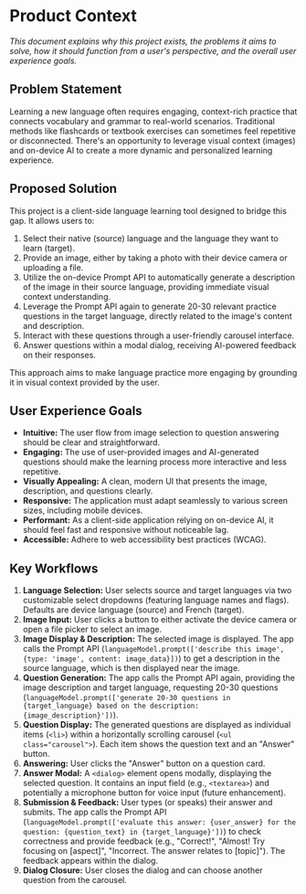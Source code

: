 # Product Context

_This document explains why this project exists, the problems it aims to solve, how it should function from a user's perspective, and the overall user experience goals._

## Problem Statement

Learning a new language often requires engaging, context-rich practice that connects vocabulary and grammar to real-world scenarios. Traditional methods like flashcards or textbook exercises can sometimes feel repetitive or disconnected. There's an opportunity to leverage visual context (images) and on-device AI to create a more dynamic and personalized learning experience.

## Proposed Solution

This project is a client-side language learning tool designed to bridge this gap. It allows users to:

1.  Select their native (source) language and the language they want to learn (target).
2.  Provide an image, either by taking a photo with their device camera or uploading a file.
3.  Utilize the on-device Prompt API to automatically generate a description of the image in their source language, providing immediate visual context understanding.
4.  Leverage the Prompt API again to generate 20-30 relevant practice questions in the target language, directly related to the image's content and description.
5.  Interact with these questions through a user-friendly carousel interface.
6.  Answer questions within a modal dialog, receiving AI-powered feedback on their responses.

This approach aims to make language practice more engaging by grounding it in visual context provided by the user.

## User Experience Goals

- **Intuitive:** The user flow from image selection to question answering should be clear and straightforward.
- **Engaging:** The use of user-provided images and AI-generated questions should make the learning process more interactive and less repetitive.
- **Visually Appealing:** A clean, modern UI that presents the image, description, and questions clearly.
- **Responsive:** The application must adapt seamlessly to various screen sizes, including mobile devices.
- **Performant:** As a client-side application relying on on-device AI, it should feel fast and responsive without noticeable lag.
- **Accessible:** Adhere to web accessibility best practices (WCAG).

## Key Workflows

1.  **Language Selection:** User selects source and target languages via two customizable select dropdowns (featuring language names and flags). Defaults are device language (source) and French (target).
2.  **Image Input:** User clicks a button to either activate the device camera or open a file picker to select an image.
3.  **Image Display & Description:** The selected image is displayed. The app calls the Prompt API (`languageModel.prompt(['describe this image', {type: 'image', content: image_data}])`) to get a description in the source language, which is then displayed near the image.
4.  **Question Generation:** The app calls the Prompt API again, providing the image description and target language, requesting 20-30 questions (`languageModel.prompt(['generate 20-30 questions in {target_language} based on the description: {image_description}'])`).
5.  **Question Display:** The generated questions are displayed as individual items (`<li>`) within a horizontally scrolling carousel (`<ul class="carousel">`). Each item shows the question text and an "Answer" button.
6.  **Answering:** User clicks the "Answer" button on a question card.
7.  **Answer Modal:** A `<dialog>` element opens modally, displaying the selected question. It contains an input field (e.g., `<textarea>`) and potentially a microphone button for voice input (future enhancement).
8.  **Submission & Feedback:** User types (or speaks) their answer and submits. The app calls the Prompt API (`languageModel.prompt(['evaluate this answer: {user_answer} for the question: {question_text} in {target_language}'])`) to check correctness and provide feedback (e.g., "Correct!", "Almost! Try focusing on [aspect]", "Incorrect. The answer relates to [topic]"). The feedback appears within the dialog.
9.  **Dialog Closure:** User closes the dialog and can choose another question from the carousel.
